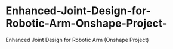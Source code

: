 # Enhanced-Joint-Design-for-Robotic-Arm-Onshape-Project-
Enhanced Joint Design for Robotic Arm (Onshape Project)

